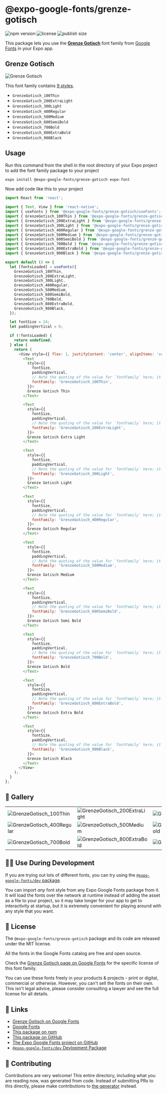 # @expo-google-fonts/grenze-gotisch

![npm version](https://flat.badgen.net/npm/v/@expo-google-fonts/grenze-gotisch)
![license](https://flat.badgen.net/github/license/expo/google-fonts)
![publish size](https://flat.badgen.net/packagephobia/install/@expo-google-fonts/grenze-gotisch)

This package lets you use the [**Grenze Gotisch**](https://fonts.google.com/specimen/Grenze+Gotisch) font family from [Google Fonts](https://fonts.google.com/) in your Expo app.

## Grenze Gotisch

![Grenze Gotisch](./font-family.png)

This font family contains [9 styles](#-gallery).

- `GrenzeGotisch_100Thin`
- `GrenzeGotisch_200ExtraLight`
- `GrenzeGotisch_300Light`
- `GrenzeGotisch_400Regular`
- `GrenzeGotisch_500Medium`
- `GrenzeGotisch_600SemiBold`
- `GrenzeGotisch_700Bold`
- `GrenzeGotisch_800ExtraBold`
- `GrenzeGotisch_900Black`

## Usage

Run this command from the shell in the root directory of your Expo project to add the font family package to your project
```sh
expo install @expo-google-fonts/grenze-gotisch expo-font
```

Now add code like this to your project
```js
import React from 'react';

import { Text, View } from 'react-native';
import { useFonts } from '@expo-google-fonts/grenze-gotisch/useFonts';
import { GrenzeGotisch_100Thin } from '@expo-google-fonts/grenze-gotisch/100Thin';
import { GrenzeGotisch_200ExtraLight } from '@expo-google-fonts/grenze-gotisch/200ExtraLight';
import { GrenzeGotisch_300Light } from '@expo-google-fonts/grenze-gotisch/300Light';
import { GrenzeGotisch_400Regular } from '@expo-google-fonts/grenze-gotisch/400Regular';
import { GrenzeGotisch_500Medium } from '@expo-google-fonts/grenze-gotisch/500Medium';
import { GrenzeGotisch_600SemiBold } from '@expo-google-fonts/grenze-gotisch/600SemiBold';
import { GrenzeGotisch_700Bold } from '@expo-google-fonts/grenze-gotisch/700Bold';
import { GrenzeGotisch_800ExtraBold } from '@expo-google-fonts/grenze-gotisch/800ExtraBold';
import { GrenzeGotisch_900Black } from '@expo-google-fonts/grenze-gotisch/900Black';

export default () => {
  let [fontsLoaded] = useFonts({
    GrenzeGotisch_100Thin,
    GrenzeGotisch_200ExtraLight,
    GrenzeGotisch_300Light,
    GrenzeGotisch_400Regular,
    GrenzeGotisch_500Medium,
    GrenzeGotisch_600SemiBold,
    GrenzeGotisch_700Bold,
    GrenzeGotisch_800ExtraBold,
    GrenzeGotisch_900Black,
  });

  let fontSize = 24;
  let paddingVertical = 6;

  if (!fontsLoaded) {
    return undefined;
  } else {
    return (
      <View style={{ flex: 1, justifyContent: 'center', alignItems: 'center' }}>
        <Text
          style={{
            fontSize,
            paddingVertical,
            // Note the quoting of the value for `fontFamily` here; it expects a string!
            fontFamily: 'GrenzeGotisch_100Thin',
          }}>
          Grenze Gotisch Thin
        </Text>

        <Text
          style={{
            fontSize,
            paddingVertical,
            // Note the quoting of the value for `fontFamily` here; it expects a string!
            fontFamily: 'GrenzeGotisch_200ExtraLight',
          }}>
          Grenze Gotisch Extra Light
        </Text>

        <Text
          style={{
            fontSize,
            paddingVertical,
            // Note the quoting of the value for `fontFamily` here; it expects a string!
            fontFamily: 'GrenzeGotisch_300Light',
          }}>
          Grenze Gotisch Light
        </Text>

        <Text
          style={{
            fontSize,
            paddingVertical,
            // Note the quoting of the value for `fontFamily` here; it expects a string!
            fontFamily: 'GrenzeGotisch_400Regular',
          }}>
          Grenze Gotisch Regular
        </Text>

        <Text
          style={{
            fontSize,
            paddingVertical,
            // Note the quoting of the value for `fontFamily` here; it expects a string!
            fontFamily: 'GrenzeGotisch_500Medium',
          }}>
          Grenze Gotisch Medium
        </Text>

        <Text
          style={{
            fontSize,
            paddingVertical,
            // Note the quoting of the value for `fontFamily` here; it expects a string!
            fontFamily: 'GrenzeGotisch_600SemiBold',
          }}>
          Grenze Gotisch Semi Bold
        </Text>

        <Text
          style={{
            fontSize,
            paddingVertical,
            // Note the quoting of the value for `fontFamily` here; it expects a string!
            fontFamily: 'GrenzeGotisch_700Bold',
          }}>
          Grenze Gotisch Bold
        </Text>

        <Text
          style={{
            fontSize,
            paddingVertical,
            // Note the quoting of the value for `fontFamily` here; it expects a string!
            fontFamily: 'GrenzeGotisch_800ExtraBold',
          }}>
          Grenze Gotisch Extra Bold
        </Text>

        <Text
          style={{
            fontSize,
            paddingVertical,
            // Note the quoting of the value for `fontFamily` here; it expects a string!
            fontFamily: 'GrenzeGotisch_900Black',
          }}>
          Grenze Gotisch Black
        </Text>
      </View>
    );
  }
};

```

## 🔡 Gallery


||||
|-|-|-|
|![GrenzeGotisch_100Thin](.//100Thin/GrenzeGotisch_100Thin.ttf.png)|![GrenzeGotisch_200ExtraLight](.//200ExtraLight/GrenzeGotisch_200ExtraLight.ttf.png)|![GrenzeGotisch_300Light](.//300Light/GrenzeGotisch_300Light.ttf.png)||
|![GrenzeGotisch_400Regular](.//400Regular/GrenzeGotisch_400Regular.ttf.png)|![GrenzeGotisch_500Medium](.//500Medium/GrenzeGotisch_500Medium.ttf.png)|![GrenzeGotisch_600SemiBold](.//600SemiBold/GrenzeGotisch_600SemiBold.ttf.png)||
|![GrenzeGotisch_700Bold](.//700Bold/GrenzeGotisch_700Bold.ttf.png)|![GrenzeGotisch_800ExtraBold](.//800ExtraBold/GrenzeGotisch_800ExtraBold.ttf.png)|![GrenzeGotisch_900Black](.//900Black/GrenzeGotisch_900Black.ttf.png)||


## 👩‍💻 Use During Development

If you are trying out lots of different fonts, you can try using the [`@expo-google-fonts/dev` package](https://github.com/expo/google-fonts/tree/master/font-packages/dev#readme).

You can import *any* font style from any Expo Google Fonts package from it. It will load the fonts
over the network at runtime instead of adding the asset as a file to your project, so it may take longer
for your app to get to interactivity at startup, but it is extremely convenient
for playing around with any style that you want.

## 📖 License

The `@expo-google-fonts/grenze-gotisch` package and its code are released under the MIT license.

All the fonts in the Google Fonts catalog are free and open source.

Check the [Grenze Gotisch page on Google Fonts](https://fonts.google.com/specimen/Grenze+Gotisch) for the specific license of this font family.

You can use these fonts freely in your products & projects - print or digital, commercial or otherwise. However, you can't sell the fonts on their own. This isn't legal advice, please consider consulting a lawyer and see the full license for all details.

## 🔗 Links

- [Grenze Gotisch on Google Fonts](https://fonts.google.com/specimen/Grenze+Gotisch)
- [Google Fonts](https://fonts.google.com/)
- [This package on npm](https://www.npmjs.com/package/@expo-google-fonts/grenze-gotisch)
- [This package on GitHub](https://github.com/expo/google-fonts/tree/master/font-packages/grenze-gotisch)
- [The Expo Google Fonts project on GitHub](https://github.com/expo/google-fonts)
- [`@expo-google-fonts/dev` Devlopment Package](https://github.com/expo/google-fonts/tree/master/font-packages/dev)

## 🤝 Contributing

Contributions are very welcome! This entire directory, including what you are reading now, was generated from code. Instead of submitting PRs to this directly, please make contributions to [the generator](https://github.com/expo/google-fonts/tree/master/packages/generator) instead.

